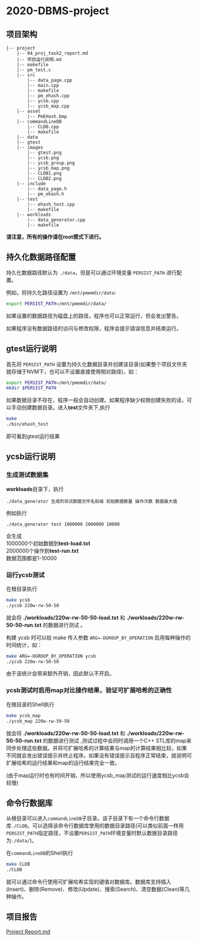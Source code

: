 # 2020-DBMS-project

## 项目架构

```
|-- project
    |-- 04_proj_task2_report.md
    |-- 项目运行说明.md
    |-- makefile
    |-- pm_test.c
    |-- src
        |-- data_page.cpp
        |-- main.cpp
        |-- makefile
        |-- pm_ehash.cpp
        |-- ycsb.cpp
        |-- ycsb_map.cpp
    |-- asset
        |-- PmEHash.bmp
    |-- commandLineDB
        |-- CLDB.cpp
        |-- makefile
    |-- data
    |-- gtest
    |-- images
        |-- gtest.png
        |-- ycsb.png
        |-- ycsb_group.png
        |-- ycsb_map.png
        |-- CLDB1.png
        |-- CLDB2.png
    |-- include 
        |-- data_page.h
        |-- pm_ehash.h
    |-- test
        |-- ehash_test.cpp
        |-- makefile
    |-- workloads
        |-- data_generator.cpp
        |-- makefile

```

**请注意，所有的操作请在root模式下进行。**

## 持久化数据路径配置
持久化数据路径默认为 `./data`，但是可以通过环境变量 `PERSIST_PATH` 进行配置。

例如，将持久化路径设置为 `/mnt/pmemdir/data`:
```bash
export PERSIST_PATH=/mnt/pmemdir/data/
```

如果设置的数据路径为磁盘上的路径，程序也可以正常运行，但会发出警告。

如果程序没有数据路径的访问与修改权限，程序会提示错误信息并结束运行。

## gtest运行说明

首先将 `PERSIST_PATH` 设置为持久化数据目录并创建该目录(如果整个项目文件夹就存储于NVM下，也可以不设置直接使用相对路径)，如：
``` bash
export PERSIST_PATH=/mnt/pmemdir/data/
mkdir $PERSIST_PATH
```

如果数据目录不存在，程序一般会自动创建。如果程序缺少权限创建失败的话，可以手动创建数据目录。进入**test**文件夹下,执行

``` bash
make
./bin/ehash_test
```

即可看到gtest运行结果

## ycsb运行说明

### 生成测试数据集

**workloads**目录下，执行

``` 
./data_generator 生成的测试数据文件名前缀 初始数据数量 操作次数 数据最大值
```

例如执行    

```
./data_generator test 1000000 2000000 10000
```
会生成    
1000000个初始数据到**test-load.txt**    
2000000个操作到**test-run.txt**    
数据范围都是1-10000    

### 运行ycsb测试

在根目录执行

```bash
make ycsb
./ycsb 220w-rw-50-50
```

就会将 **./workloads/220w-rw-50-50-load.txt** 和 **./workloads/220w-rw-50-50-run.txt** 的数据进行测试 。

构建 ycsb 时可以给 make 传入参数 `ARG=-DGROUP_BY_OPERATION` 启用每种操作的时间统计，如：
``` bash
make ARG=-DGROUP_BY_OPERATION ycsb
./ycsb 220w-rw-50-50
```

由于该统计会带来额外开销，因此默认不开启。

### ycsb测试时启用map对比操作结果，验证可扩展哈希的正确性

在根目录的Shell执行

```bash
make ycsb_map
./ycsb_map 220w-rw-50-50
```

就会将 **./workloads/220w-rw-50-50-load.txt** 和 **./workloads/220w-rw-50-50-run.txt** 的数据进行测试 ,测试过程中会同时调用一个C++ STL库的map来同步处理这些数据。并将可扩展哈希的计算结果与map的计算结果相比较，如果不同就会发出错误提示并终止程序。如果没有错误提示且程序正常结束，就说明可扩展哈希的运行结果和map的运行结果完全一致。

(由于map运行时也有时间开销，所以使用ycsb_map测试的运行速度相比ycsb会较慢)

## 命令行数据库

从根目录可以进入`commandLineDB`子目录。该子目录下有一个命令行数据库`./CLDB`。可以选择该命令行数据库使用的数据目录路径(可以类似前面一样用`PERSIST_PATH`指定路径，不设置`PERSIST_PATH`环境变量时默认数据目录路径为`./data/`)。

在`commandLineDB`的Shell执行

```bash
make CLDB
./CLDB 
```

就可以通过命令行使用可扩展哈希实现的键值对数据库。数据库支持插入(Insert)、删除(Remove)、修改(Update)、搜索(Search)、清空数据(Clean)等几种操作。

## 项目报告

[Project Report.md](04_proj_task2_report.md)

